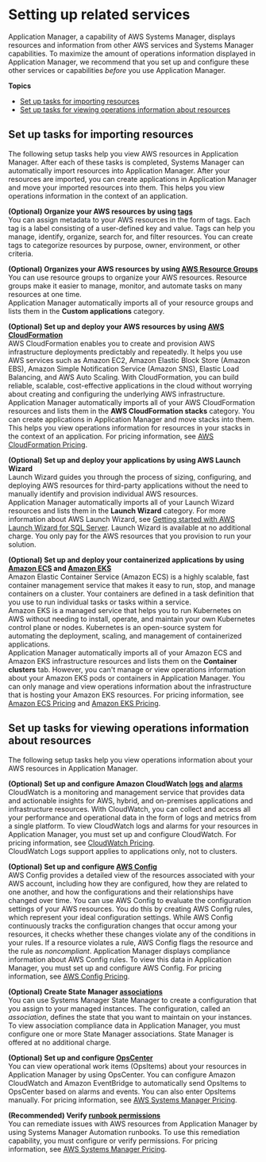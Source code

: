 # Setting up related services<a name="application-manager-getting-started-related-services"></a>

Application Manager, a capability of AWS Systems Manager, displays resources and information from other AWS services and Systems Manager capabilities\. To maximize the amount of operations information displayed in Application Manager, we recommend that you set up and configure these other services or capabilities *before* you use Application Manager\.

**Topics**
+ [Set up tasks for importing resources](#application-manager-getting-started-related-services-resources)
+ [Set up tasks for viewing operations information about resources](#application-manager-getting-started-related-services-information)

## Set up tasks for importing resources<a name="application-manager-getting-started-related-services-resources"></a>

The following setup tasks help you view AWS resources in Application Manager\. After each of these tasks is completed, Systems Manager can automatically import resources into Application Manager\. After your resources are imported, you can create applications in Application Manager and move your imported resources into them\. This helps you view operations information in the context of an application\.

**\(Optional\) Organize your AWS resources by using [tags](https://docs.aws.amazon.com/systems-manager/latest/userguide/tagging-resources.html)**  
You can assign metadata to your AWS resources in the form of tags\. Each tag is a label consisting of a user\-defined key and value\. Tags can help you manage, identify, organize, search for, and filter resources\. You can create tags to categorize resources by purpose, owner, environment, or other criteria\.

**\(Optional\) Organizes your AWS resources by using [AWS Resource Groups](https://docs.aws.amazon.com/ARG/latest/userguide/welcome.html)**  
You can use resource groups to organize your AWS resources\. Resource groups make it easier to manage, monitor, and automate tasks on many resources at one time\.  
Application Manager automatically imports all of your resource groups and lists them in the **Custom applications** category\.

**\(Optional\) Set up and deploy your AWS resources by using [AWS CloudFormation](https://docs.aws.amazon.com/AWSCloudFormation/latest/UserGuide/Welcome.html)**  
AWS CloudFormation enables you to create and provision AWS infrastructure deployments predictably and repeatedly\. It helps you use AWS services such as Amazon EC2, Amazon Elastic Block Store \(Amazon EBS\), Amazon Simple Notification Service \(Amazon SNS\), Elastic Load Balancing, and AWS Auto Scaling\. With CloudFormation, you can build reliable, scalable, cost\-effective applications in the cloud without worrying about creating and configuring the underlying AWS infrastructure\.   
Application Manager automatically imports all of your AWS CloudFormation resources and lists them in the **AWS CloudFormation stacks** category\. You can create applications in Application Manager and move stacks into them\. This helps you view operations information for resources in your stacks in the context of an application\. For pricing information, see [AWS CloudFormation Pricing](https://aws.amazon.com/cloudformation/pricing/)\.

**\(Optional\) Set up and deploy your applications by using AWS Launch Wizard**  
Launch Wizard guides you through the process of sizing, configuring, and deploying AWS resources for third\-party applications without the need to manually identify and provision individual AWS resources\.  
Application Manager automatically imports all of your Launch Wizard resources and lists them in the **Launch Wizard** category\. For more information about AWS Launch Wizard, see [Getting started with AWS Launch Wizard for SQL Server](https://docs.aws.amazon.com/launchwizard/latest/userguide/launch-wizard-getting-started.html)\. Launch Wizard is available at no additional charge\. You only pay for the AWS resources that you provision to run your solution\.

**\(Optional\) Set up and deploy your containerized applications by using [Amazon ECS](https://docs.aws.amazon.com/AmazonECS/latest/developerguide/) and [Amazon EKS](https://docs.aws.amazon.com/eks/latest/userguide/what-is-eks.html)**  
Amazon Elastic Container Service \(Amazon ECS\) is a highly scalable, fast container management service that makes it easy to run, stop, and manage containers on a cluster\. Your containers are defined in a task definition that you use to run individual tasks or tasks within a service\.   
Amazon EKS is a managed service that helps you to run Kubernetes on AWS without needing to install, operate, and maintain your own Kubernetes control plane or nodes\. Kubernetes is an open\-source system for automating the deployment, scaling, and management of containerized applications\.   
Application Manager automatically imports all of your Amazon ECS and Amazon EKS infrastructure resources and lists them on the **Container clusters** tab\. However, you can't manage or view operations information about your Amazon EKS pods or containers in Application Manager\. You can only manage and view operations information about the infrastructure that is hosting your Amazon EKS resources\. For pricing information, see [Amazon ECS Pricing](https://aws.amazon.com/ecs/pricing/) and [Amazon EKS Pricing](https://aws.amazon.com/eks/pricing/)\.

## Set up tasks for viewing operations information about resources<a name="application-manager-getting-started-related-services-information"></a>

The following setup tasks help you view operations information about your AWS resources in Application Manager\.

**\(Optional\) Set up and configure Amazon CloudWatch [logs](https://docs.aws.amazon.com/AmazonCloudWatch/latest/logs/CWL_GettingStarted.html) and [alarms](https://docs.aws.amazon.com/AmazonCloudWatch/latest/monitoring/GettingStarted.html)**  
CloudWatch is a monitoring and management service that provides data and actionable insights for AWS, hybrid, and on\-premises applications and infrastructure resources\. With CloudWatch, you can collect and access all your performance and operational data in the form of logs and metrics from a single platform\. To view CloudWatch logs and alarms for your resources in Application Manager, you must set up and configure CloudWatch\. For pricing information, see [CloudWatch Pricing](https://aws.amazon.com/cloudwatch/pricing/)\.  
CloudWatch Logs support applies to applications only, not to clusters\.

**\(Optional\) Set up and configure [AWS Config](https://docs.aws.amazon.com/config/latest/developerguide/getting-started.html)**  
AWS Config provides a detailed view of the resources associated with your AWS account, including how they are configured, how they are related to one another, and how the configurations and their relationships have changed over time\. You can use AWS Config to evaluate the configuration settings of your AWS resources\. You do this by creating AWS Config rules, which represent your ideal configuration settings\. While AWS Config continuously tracks the configuration changes that occur among your resources, it checks whether these changes violate any of the conditions in your rules\. If a resource violates a rule, AWS Config flags the resource and the rule as *noncompliant*\. Application Manager displays compliance information about AWS Config rules\. To view this data in Application Manager, you must set up and configure AWS Config\. For pricing information, see [AWS Config Pricing](https://aws.amazon.com/config/pricing/)\.

**\(Optional\) Create State Manager [associations](https://docs.aws.amazon.com/systems-manager/latest/userguide/systems-manager-state.html)**  
You can use Systems Manager State Manager to create a configuration that you assign to your managed instances\. The configuration, called an *association*, defines the state that you want to maintain on your instances\. To view association compliance data in Application Manager, you must configure one or more State Manager associations\. State Manager is offered at no additional charge\.

**\(Optional\) Set up and configure [OpsCenter](https://docs.aws.amazon.com/systems-manager/latest/userguide/OpsCenter.html)**  
You can view operational work items \(OpsItems\) about your resources in Application Manager by using OpsCenter\. You can configure Amazon CloudWatch and Amazon EventBridge to automatically send OpsItems to OpsCenter based on alarms and events\. You can also enter OpsItems manually\. For pricing information, see [AWS Systems Manager Pricing](https://aws.amazon.com/systems-manager/pricing/)\.

**\(Recommended\) Verify [runbook permissions](https://docs.aws.amazon.com/systems-manager/latest/userguide/automation-setup.html)**  
You can remediate issues with AWS resources from Application Manager by using Systems Manager Automation runbooks\. To use this remediation capability, you must configure or verify permissions\. For pricing information, see [AWS Systems Manager Pricing](https://aws.amazon.com/systems-manager/pricing/)\.